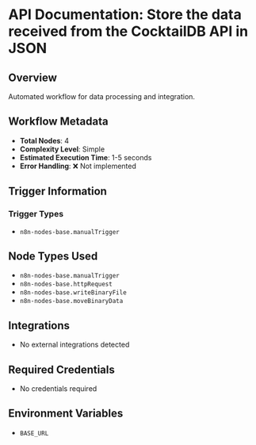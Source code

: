 # API Documentation: Store the data received from the CocktailDB API in JSON

## Overview
Automated workflow for data processing and integration.

## Workflow Metadata
- **Total Nodes**: 4
- **Complexity Level**: Simple
- **Estimated Execution Time**: 1-5 seconds
- **Error Handling**: ❌ Not implemented

## Trigger Information
### Trigger Types
- `n8n-nodes-base.manualTrigger`

## Node Types Used
- `n8n-nodes-base.manualTrigger`
- `n8n-nodes-base.httpRequest`
- `n8n-nodes-base.writeBinaryFile`
- `n8n-nodes-base.moveBinaryData`

## Integrations
- No external integrations detected

## Required Credentials
- No credentials required

## Environment Variables
- `BASE_URL`
